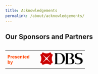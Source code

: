 ```yaml
---
title: Acknowledgements
permalink: /about/acknowledgements/
---
```


## Our Sponsors and Partners
<table>
<table style="width:50%">
<tr>
    <td>
      <font color="orangered"><b>Presented by</b></font>
      <br>
    </td>
    <td>
     <a href="http://www.ura.gov.sg"> <img src="/images/DBS_logo_140x50-min.png"/></a>
    </td>
  </tr>
